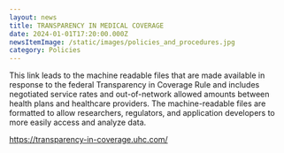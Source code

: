 ```yaml
---
layout: news
title: TRANSPARENCY IN MEDICAL COVERAGE
date: 2024-01-01T17:20:00.000Z
newsItemImage: /static/images/policies_and_procedures.jpg
category: Policies
---
```

This link leads to the machine readable files that are made available in response to the federal Transparency in Coverage Rule and includes negotiated service rates and out-of-network allowed amounts between health plans and healthcare providers. The machine-readable files are formatted to allow researchers, regulators, and application developers to more easily access and analyze data.

<https://transparency-in-coverage.uhc.com/>
